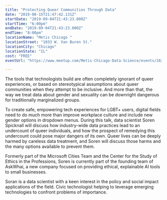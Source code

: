 ```yaml
---
title: "Protecting Queer Communities Through Data"
date: "2019-08-15T21:47:42.131Z"
startDate: "2019-09-04T21:43:23.000Z"
startTime: "6:00pm"
endDate: "2019-09-04T21:43:23.000Z"
endTime: "8:00pm"
locationName: "Metis Chicago "
locationStreet: "1033 W. Van Buren St."
locationCity: "Chicago"
locationState: "IL"
cost: "FREE"
eventUrl: "https://www.meetup.com/Metis-Chicago-Data-Science/events/263839660/"

---
```


The tools that technologists build are often completely ignorant of queer experiences, or based on stereotypical assumptions about queer communities when they attempt to be inclusive. And more than that, the way we treat data about gender and sexuality can be downright dangerous for traditionally marginalized groups.

To create safe, empowering tech experiences for LGBT+ users, digital fields need to do much more than improve workplace culture and include new gender options in dropdown menus. During this talk, data scientist Soren Spicknall will discuss how industry-wide data practices lead to an undercount of queer individuals, and how the prospect of remedying this undercount could pose major dangers of its own. Queer lives can be deeply harmed by careless data treatment, and Soren will discuss those harms and the many options available to prevent them.

Formerly part of the Microsoft Cities Team and the Center for the Study of Ethics in the Professions, Soren is currently part of the founding team of AskWhai, a new company focused on providing ethical, explainable AI tools to small businesses.

Soran is a data scientist with a keen interest in the policy and social impact applications of the field. Civic technologist helping to leverage emerging technologies to confront problems of importance.


